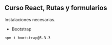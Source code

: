 ## Curso React, Rutas y formularios

Instalaciones necesarias.

- Bootstrap

```npm i bootstrap@5.3.3```
